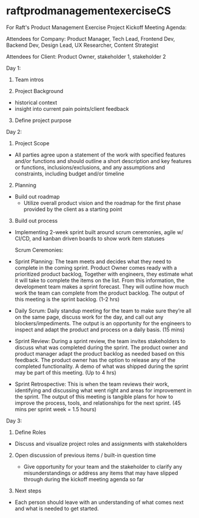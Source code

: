# raftprodmanagementexerciseCS
For Raft's Product Management Exercise 
Project Kickoff Meeting Agenda:

Attendees for Company: Product Manager, Tech Lead, Frontend Dev, Backend Dev, Design Lead, UX Researcher, Content Strategist

Attendees for Client: Product Owner, stakeholder 1, stakeholder 2 

Day 1: 
1. Team intros

2. Project Background 
  - historical context
  - insight into current pain points/client feedback 

3. Define project purpose 

Day 2: 
1. Project Scope 
  - All parties agree upon a statement of the work with specified features and/or functions and should outline a short description and key features or functions, inclusions/exclusions, and any assumptions and constraints, including budget and/or timeline

2. Planning 
  - Build out roadmap 
      - Utilize overall product vision and the roadmap for the first phase provided by the client as a starting point 

3. Build out process 
  - Implementing 2-week sprint built around scrum ceremonies, agile w/ CI/CD, and kanban driven boards to show work item statuses 
    
    Scrum Ceremonies: 
-  Sprint Planning: The team meets and decides what they need to complete in the coming sprint. Product Owner comes ready with a prioritized product backlog,    Together with engineers, they estimate what it will take to complete the items on the list. From this information, the development team makes a sprint forecast. They will outline how much work the team can complete from the product backlog. The output of this meeting is the sprint backlog.  (1-2 hrs) 

-   Daily Scrum: Daily standup meeting for the team to make sure they’re all on the same page, discuss work for the day, and call out any blockers/impediments. The output is an opportunity for the engineers to inspect and adapt the product and process on a daily basis. (15 mins) 

-   Sprint Review:  During a sprint review, the team invites stakeholders to discuss what was completed during the sprint. The product owner and product manager adapt the product backlog as needed based on this feedback. The product owner has the option to release any of the completed functionality. A demo of what was shipped during the sprint may be part of this meeting. (Up to 4 hrs) 

-   Sprint Retrospective: This is when the team reviews their work, identifying and discussing what went right and areas for improvement in the sprint. The output of this meeting is tangible plans for how to improve the process, tools, and relationships for the next sprint. (45 mins per sprint week = 1.5 hours) 

Day 3: 
1. Define Roles 
  - Discuss and visualize project roles and assignments with stakeholders

2. Open discussion of previous items / built-in question time 
   - Give opportunity for your team and the stakeholder to clarify any misunderstandings or address any items that may have slipped through during the kickoff   meeting agenda so far

3. Next steps 
  - Each person should leave with an understanding of what comes next and what is needed to get started.
